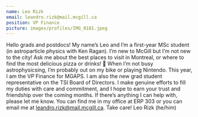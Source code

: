 ```yaml
---
name: Leo Rizk
email: leandro.rizk@mail.mcgill.ca
position: VP Finance
picture: images/profiles/IMG_0181.jpeg
---
```


Hello grads and postdocs!
My name’s Leo and I’m a first-year MSc student (in astroparticle physics with Ken Ragan).
I’m new to McGill but I’m not new to the city! Ask me about the best places to visit in Montreal, or where to find the most delicious pizza or drinks! :eyes:
When I’m not busy astrophysicsing, I’m probably out on my bike or playing Nintendo.
This year, I am the VP Finance for MGAPS. I am also the new grad student representative on the TSI Board of Directors. I make genuine efforts to fill my duties with care and commitment, and I hope to earn your trust and friendship over the coming months. If there’s anything I can help with, please let me know. You can find me in my office at ERP 303 or you can email me at leandro.rizk@mail.mcgill.ca.
Take care!
Leo Rizk (he/him)

